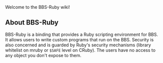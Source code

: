 Welcome to the BBS-Ruby wiki!

## About BBS-Ruby

BBS-Ruby is a binding that provides a Ruby scripting environment for BBS. It allows users to write custom programs that run on the BBS. Security is also concerned and is guarded by Ruby's security mechanisms (library whitelist on mruby or `$SAFE` level on CRuby). The users have no access to any object you don't expose to them.
